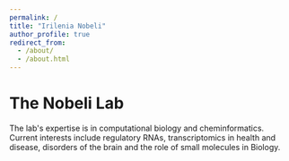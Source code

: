 ```yaml
---
permalink: /
title: "Irilenia Nobeli"
author_profile: true
redirect_from: 
  - /about/
  - /about.html
---
```


The Nobeli Lab 
======
The lab's expertise is in computational biology and cheminformatics. Current interests include regulatory RNAs, transcriptomics in health and disease, disorders of the brain and the role of small molecules in Biology.





